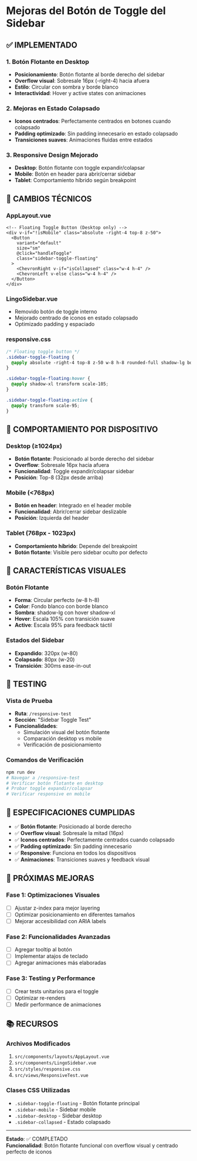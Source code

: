 # Mejoras del Botón de Toggle del Sidebar

## ✅ IMPLEMENTADO

### 1. Botón Flotante en Desktop

- **Posicionamiento**: Botón flotante al borde derecho del sidebar
- **Overflow visual**: Sobresale 16px (-right-4) hacia afuera
- **Estilo**: Circular con sombra y borde blanco
- **Interactividad**: Hover y active states con animaciones

### 2. Mejoras en Estado Colapsado

- **Iconos centrados**: Perfectamente centrados en botones cuando colapsado
- **Padding optimizado**: Sin padding innecesario en estado colapsado
- **Transiciones suaves**: Animaciones fluidas entre estados

### 3. Responsive Design Mejorado

- **Desktop**: Botón flotante con toggle expandir/colapsar
- **Mobile**: Botón en header para abrir/cerrar sidebar
- **Tablet**: Comportamiento híbrido según breakpoint

## 🔧 CAMBIOS TÉCNICOS

### AppLayout.vue

```vue
<!-- Floating Toggle Button (Desktop only) -->
<div v-if="!isMobile" class="absolute -right-4 top-8 z-50">
  <Button 
    variant="default" 
    size="sm" 
    @click="handleToggle" 
    class="sidebar-toggle-floating"
  >
    <ChevronRight v-if="isCollapsed" class="w-4 h-4" />
    <ChevronLeft v-else class="w-4 h-4" />
  </Button>
</div>
```

### LingoSidebar.vue

- Removido botón de toggle interno
- Mejorado centrado de iconos en estado colapsado
- Optimizado padding y espaciado

### responsive.css

```css
/* Floating toggle button */
.sidebar-toggle-floating {
  @apply absolute -right-4 top-8 z-50 w-8 h-8 rounded-full shadow-lg border-2 border-white bg-white hover:bg-gray-50 text-gray-700 hover:text-[#967AFE] transition-all duration-200;
}

.sidebar-toggle-floating:hover {
  @apply shadow-xl transform scale-105;
}

.sidebar-toggle-floating:active {
  @apply transform scale-95;
}
```

## 📱 COMPORTAMIENTO POR DISPOSITIVO

### Desktop (≥1024px)

- **Botón flotante**: Posicionado al borde derecho del sidebar
- **Overflow**: Sobresale 16px hacia afuera
- **Funcionalidad**: Toggle expandir/colapsar sidebar
- **Posición**: Top-8 (32px desde arriba)

### Mobile (<768px)

- **Botón en header**: Integrado en el header mobile
- **Funcionalidad**: Abrir/cerrar sidebar deslizable
- **Posición**: Izquierda del header

### Tablet (768px - 1023px)

- **Comportamiento híbrido**: Depende del breakpoint
- **Botón flotante**: Visible pero sidebar oculto por defecto

## 🎨 CARACTERÍSTICAS VISUALES

### Botón Flotante

- **Forma**: Circular perfecto (w-8 h-8)
- **Color**: Fondo blanco con borde blanco
- **Sombra**: shadow-lg con hover shadow-xl
- **Hover**: Escala 105% con transición suave
- **Active**: Escala 95% para feedback táctil

### Estados del Sidebar

- **Expandido**: 320px (w-80)
- **Colapsado**: 80px (w-20)
- **Transición**: 300ms ease-in-out

## 🧪 TESTING

### Vista de Prueba

- **Ruta**: `/responsive-test`
- **Sección**: "Sidebar Toggle Test"
- **Funcionalidades**:
  - Simulación visual del botón flotante
  - Comparación desktop vs mobile
  - Verificación de posicionamiento

### Comandos de Verificación

```bash
npm run dev
# Navegar a /responsive-test
# Verificar botón flotante en desktop
# Probar toggle expandir/colapsar
# Verificar responsive en mobile
```

## 🎯 ESPECIFICACIONES CUMPLIDAS

- ✅ **Botón flotante**: Posicionado al borde derecho
- ✅ **Overflow visual**: Sobresale la mitad (16px)
- ✅ **Iconos centrados**: Perfectamente centrados cuando colapsado
- ✅ **Padding optimizado**: Sin padding innecesario
- ✅ **Responsive**: Funciona en todos los dispositivos
- ✅ **Animaciones**: Transiciones suaves y feedback visual

## 🚀 PRÓXIMAS MEJORAS

### Fase 1: Optimizaciones Visuales

- [ ] Ajustar z-index para mejor layering
- [ ] Optimizar posicionamiento en diferentes tamaños
- [ ] Mejorar accesibilidad con ARIA labels

### Fase 2: Funcionalidades Avanzadas

- [ ] Agregar tooltip al botón
- [ ] Implementar atajos de teclado
- [ ] Agregar animaciones más elaboradas

### Fase 3: Testing y Performance

- [ ] Crear tests unitarios para el toggle
- [ ] Optimizar re-renders
- [ ] Medir performance de animaciones

## 📚 RECURSOS

### Archivos Modificados

1. `src/components/layouts/AppLayout.vue`
2. `src/components/LingoSidebar.vue`
3. `src/styles/responsive.css`
4. `src/views/ResponsiveTest.vue`

### Clases CSS Utilizadas

- `.sidebar-toggle-floating` - Botón flotante principal
- `.sidebar-mobile` - Sidebar mobile
- `.sidebar-desktop` - Sidebar desktop
- `.sidebar-collapsed` - Estado colapsado

---

**Estado**: ✅ COMPLETADO  
**Funcionalidad**: Botón flotante funcional con overflow visual y centrado perfecto de iconos
